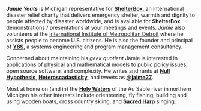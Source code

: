 ***Jamie Yeats*** is Michigan representative for [**ShelterBox**](http://www.shelterboxUSA.org), an international disaster relief charity that delivers emergency shelter, warmth and dignity to people affected by disaster worldwide, and is available for **ShelterBox** demonstrations / presentations at your meetings and events.  *Jamie* also volunteers at the [International Institute of Metropolitan Detroit](iimd.org) where he assists people to become U.S. citizens.  He is also the founder and principal of [**Y8S**](http://y8s.org/styled-5/index.html), a 
systems engineering and program management consultancy.

Concerned about maintaining his *geek quotient* Jamie is interested in applications of physical and mathematical models to public policy issues, open source software, and complexity.  He writes and rants  at [**Null Hypothesis**](http://www.y8s.org/blog), [**Heteroscadasticity**](http://jaime19683.github.com/hetero/), and tweets as [**@jaime27**](https://twitter.com/jaime27).  

Most at home on (and in) the [**Holy Waters**](http://www.michigan.gov/dnr/0,4570,7-153-10366_46403_59159-194797--,00.html) of the Au Sable river in northern Michigan his other interests include orienteering, fly fishing, building and using wooden boats, cross country skiing, and [**Sacred Harp**](http://fasola.org) singing.